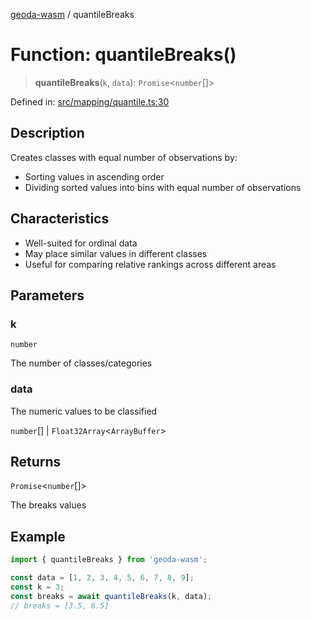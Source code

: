 [geoda-wasm](../globals.md) / quantileBreaks

# Function: quantileBreaks()

> **quantileBreaks**(`k`, `data`): `Promise`\<`number`[]\>

Defined in: [src/mapping/quantile.ts:30](https://github.com/GeoDaCenter/geoda-lib/blob/d16e85157b1f26754a712ea4c9a3cf18ab0e7b74/src/js/src/mapping/quantile.ts#L30)

## Description

Creates classes with equal number of observations by:
- Sorting values in ascending order
- Dividing sorted values into bins with equal number of observations

## Characteristics
- Well-suited for ordinal data
- May place similar values in different classes
- Useful for comparing relative rankings across different areas

## Parameters

### k

`number`

The number of classes/categories

### data

The numeric values to be classified

`number`[] | `Float32Array`\<`ArrayBuffer`\>

## Returns

`Promise`\<`number`[]\>

The breaks values

## Example

```ts
import { quantileBreaks } from 'geoda-wasm';

const data = [1, 2, 3, 4, 5, 6, 7, 8, 9];
const k = 3;
const breaks = await quantileBreaks(k, data);
// breaks = [3.5, 6.5]
```
